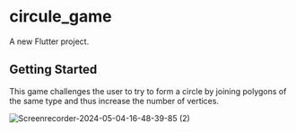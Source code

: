 # circule_game

A new Flutter project.

## Getting Started

This game challenges the user to try to form a circle by joining polygons of the same type and thus increase the number of vertices.

![Screenrecorder-2024-05-04-16-48-39-85 (2)](https://github.com/Ernesto-20/polygons_game/assets/75704788/9b3b1536-b421-4b37-a946-fb7dde580f3c)
